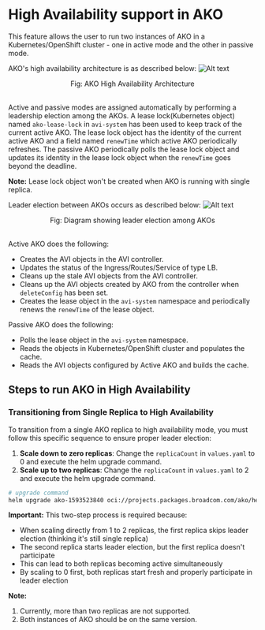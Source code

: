# High Availability support in AKO

This feature allows the user to run two instances of AKO in a Kubernetes/OpenShift cluster - one in active mode and the other in passive mode.

AKO's high availability architecture is as described below:
![Alt text](images/ako_ha_arch.png?raw=true)
<div align="center">
Fig: AKO High Availability Architecture
<br/>
<br/>
</div>

Active and passive modes are assigned automatically by performing a leadership election among the AKOs. A lease lock(Kubernetes object) named `ako-lease-lock` in `avi-system` has been used to keep track of the current active AKO. The lease lock object has the identity of the current active AKO and a field named `renewTime` which active AKO periodically refreshes. The passive AKO periodically polls the lease lock object and updates its identity in the lease lock object when the `renewTime` goes beyond the deadline.

**Note:** Lease lock object won't be created when AKO is running with single replica.

Leader election between AKOs occurs as described below:
![Alt text](images/ako_ha_election.png?raw=true)
<div align="center">
Fig: Diagram showing leader election among AKOs
<br/>
<br/>
</div>

Active AKO does the following:
* Creates the AVI objects in the AVI controller.
* Updates the status of the Ingress/Routes/Service of type LB.
* Cleans up the stale AVI objects from the AVI controller.
* Cleans up the AVI objects created by AKO from the controller when `deleteConfig` has been set.
* Creates the lease object in the `avi-system` namespace and periodically renews the `renewTime` of the lease object.

Passive AKO does the following:
* Polls the lease object in the `avi-system` namespace.
* Reads the objects in Kubernetes/OpenShift cluster and populates the cache.
* Reads the AVI objects configured by Active AKO and builds the cache.

## Steps to run AKO in High Availability

### Transitioning from Single Replica to High Availability

To transition from a single AKO replica to high availability mode, you must follow this specific sequence to ensure proper leader election:

1. **Scale down to zero replicas**: Change the `replicaCount` in `values.yaml` to 0 and execute the helm upgrade command.
2. **Scale up to two replicas**: Change the `replicaCount` in `values.yaml` to 2 and execute the helm upgrade command.

```bash
# upgrade command
helm upgrade ako-1593523840 oci://projects.packages.broadcom.com/ako/helm-charts/ako -f /path/to/values.yaml --version 2.2.1 --set ControllerSettings.controllerHost=<IP or Hostname> --set avicredentials.password=<username> --set avicredentials.username=<username> --namespace=avi-system
```

**Important:** This two-step process is required because:
- When scaling directly from 1 to 2 replicas, the first replica skips leader election (thinking it's still single replica)
- The second replica starts leader election, but the first replica doesn't participate
- This can lead to both replicas becoming active simultaneously
- By scaling to 0 first, both replicas start fresh and properly participate in leader election

**Note:**
1. Currently, more than two replicas are not supported.
2. Both instances of AKO should be on the same version.
